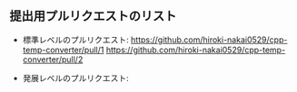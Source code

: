 ## 提出用プルリクエストのリスト

- 標準レベルのプルリクエスト: 
https://github.com/hiroki-nakai0529/cpp-temp-converter/pull/1
https://github.com/hiroki-nakai0529/cpp-temp-converter/pull/2

- 発展レベルのプルリクエスト: 
